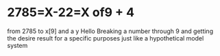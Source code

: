 # 2785=X-22=X of9 + 4
from 2785 to x[9] and a y
Hello
Breaking a number through 9
and getting the desire result 
for a specific purposes
just like a hypothetical model system
